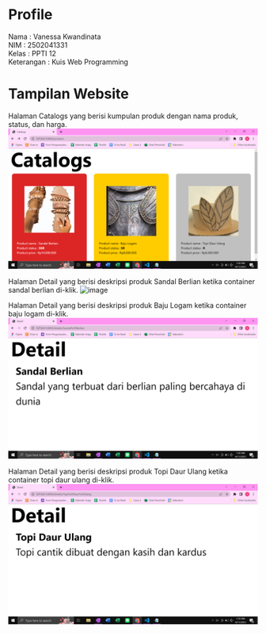 # Profile
Nama         : Vanessa Kwandinata  
NIM          : 2502041331  
Kelas        : PPTI 12  
Keterangan   : Kuis Web Programming    


# Tampilan Website
Halaman Catalogs yang berisi kumpulan produk dengan nama produk, status, dan harga.  
![image](https://github.com/VanessaKwan/Kuis-Web-Programming/blob/main/Web%20Docummentation/Catalogs.png)

Halaman Detail yang berisi deskripsi produk Sandal Berlian ketika container sandal berlian di-klik.
![image](https://user-images.githubusercontent.com/114204591/230963974-a4dfce89-7fd3-4b8d-8bcc-27cff5fb1f6a.png)

Halaman Detail yang berisi deskripsi produk Baju Logam ketika container baju logam di-klik.
![image](https://github.com/VanessaKwan/Kuis-Web-Programming/blob/main/Web%20Docummentation/Details%20-%20Sandal.png)

Halaman Detail yang berisi deskripsi produk Topi Daur Ulang ketika container topi daur ulang di-klik.
![image](https://github.com/VanessaKwan/Kuis-Web-Programming/blob/main/Web%20Docummentation/Details%20-%20Topi.png)
